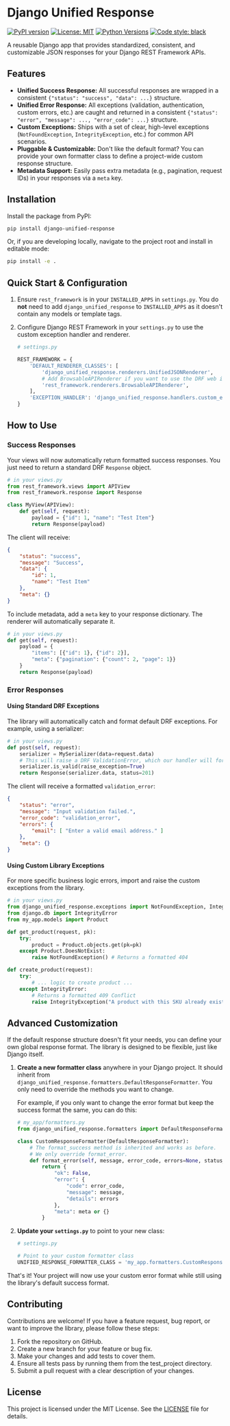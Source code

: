 # Django Unified Response
[![PyPI version](https://badge.fury.io/py/django-unified-response.svg)](https://badge.fury.io/py/django-unified-response)
[![License: MIT](https://img.shields.io/badge/License-MIT-yellow.svg)](https://opensource.org/licenses/MIT)
[![Python Versions](https://img.shields.io/pypi/pyversions/django-unified-response.svg)](https://pypi.org/project/django-unified-response/)
[![Code style: black](https://img.shields.io/badge/code%20style-black-000000.svg)](https://github.com/psf/black)

A reusable Django app that provides standardized, consistent, and customizable JSON responses for your Django REST Framework APIs.

## Features

* **Unified Success Response:** All successful responses are wrapped in a consistent `{"status": "success", "data": ...}` structure.
* **Unified Error Response:** All exceptions (validation, authentication, custom errors, etc.) are caught and returned in a consistent `{"status": "error", "message": ..., "error_code": ...}` structure.
* **Custom Exceptions:** Ships with a set of clear, high-level exceptions (`NotFoundException`, `IntegrityException`, etc.) for common API scenarios.
* **Pluggable & Customizable:** Don't like the default format? You can provide your own formatter class to define a project-wide custom response structure.
* **Metadata Support:** Easily pass extra metadata (e.g., pagination, request IDs) in your responses via a `meta` key.

## Installation

Install the package from PyPI:

```bash
pip install django-unified-response
````

Or, if you are developing locally, navigate to the project root and install in editable mode:

```bash
pip install -e .
```

## Quick Start & Configuration

1.  Ensure `rest_framework` is in your `INSTALLED_APPS` in `settings.py`. You do **not** need to add `django_unified_response` to `INSTALLED_APPS` as it doesn't contain any models or template tags.

2.  Configure Django REST Framework in your `settings.py` to use the custom exception handler and renderer.

    ```python
    # settings.py

    REST_FRAMEWORK = {
        'DEFAULT_RENDERER_CLASSES': [
            'django_unified_response.renderers.UnifiedJSONRenderer',
            # Add BrowsableAPIRenderer if you want to use the DRF web interface for testing
            'rest_framework.renderers.BrowsableAPIRenderer',
        ],
        'EXCEPTION_HANDLER': 'django_unified_response.handlers.custom_exception_handler',
    }
    ```

## How to Use

### Success Responses

Your views will now automatically return formatted success responses. You just need to return a standard DRF `Response` object.

```python
# in your views.py
from rest_framework.views import APIView
from rest_framework.response import Response

class MyView(APIView):
    def get(self, request):
        payload = {"id": 1, "name": "Test Item"}
        return Response(payload)
```

The client will receive:

```json
{
    "status": "success",
    "message": "Success",
    "data": {
        "id": 1,
        "name": "Test Item"
    },
    "meta": {}
}
```

To include metadata, add a `meta` key to your response dictionary. The renderer will automatically separate it.

```python
# in your views.py
def get(self, request):
    payload = {
        "items": [{"id": 1}, {"id": 2}],
        "meta": {"pagination": {"count": 2, "page": 1}}
    }
    return Response(payload)
```

### Error Responses

#### Using Standard DRF Exceptions

The library will automatically catch and format default DRF exceptions. For example, using a serializer:

```python
# in your views.py
def post(self, request):
    serializer = MySerializer(data=request.data)
    # This will raise a DRF ValidationError, which our handler will format
    serializer.is_valid(raise_exception=True)
    return Response(serializer.data, status=201)
```

The client will receive a formatted `validation_error`:

```json
{
    "status": "error",
    "message": "Input validation failed.",
    "error_code": "validation_error",
    "errors": {
        "email": [ "Enter a valid email address." ]
    },
    "meta": {}
}
```

#### Using Custom Library Exceptions

For more specific business logic errors, import and raise the custom exceptions from the library.

```python
# in your views.py
from django_unified_response.exceptions import NotFoundException, IntegrityException
from django.db import IntegrityError
from my_app.models import Product

def get_product(request, pk):
    try:
        product = Product.objects.get(pk=pk)
    except Product.DoesNotExist:
        raise NotFoundException() # Returns a formatted 404

def create_product(request):
    try:
        # ... logic to create product ...
    except IntegrityError:
        # Returns a formatted 409 Conflict
        raise IntegrityException("A product with this SKU already exists.")
```

## Advanced Customization

If the default response structure doesn't fit your needs, you can define your own global response format. The library is designed to be flexible, just like Django itself.

1.  **Create a new formatter class** anywhere in your Django project. It should inherit from `django_unified_response.formatters.DefaultResponseFormatter`. You only need to override the methods you want to change.

    For example, if you only want to change the error format but keep the success format the same, you can do this:

    ```python
    # my_app/formatters.py
    from django_unified_response.formatters import DefaultResponseFormatter

    class CustomResponseFormatter(DefaultResponseFormatter):
        # The format_success method is inherited and works as before.
        # We only override format_error.
        def format_error(self, message, error_code, errors=None, status_code=400, meta=None):
            return {
                "ok": False,
                "error": {
                    "code": error_code,
                    "message": message,
                    "details": errors
                },
                "meta": meta or {}
            }
    ```

2.  **Update your `settings.py`** to point to your new class:

    ```python
    # settings.py

    # Point to your custom formatter class
    UNIFIED_RESPONSE_FORMATTER_CLASS = 'my_app.formatters.CustomResponseFormatter'
    ```

That's it\! Your project will now use your custom error format while still using the library's default success format.

## Contributing
Contributions are welcome! If you have a feature request, bug report, or want to improve the library, please follow these steps:

1. Fork the repository on GitHub.
2. Create a new branch for your feature or bug fix.
3. Make your changes and add tests to cover them.
4. Ensure all tests pass by running them from the test_project directory.
5. Submit a pull request with a clear description of your changes.

## License
This project is licensed under the MIT License. See the [LICENSE](LICENSE) file for details.
